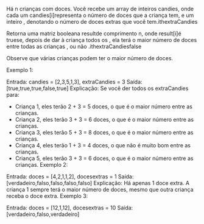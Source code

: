 Há n crianças com doces. Você recebe um array de inteiros candies, onde cada um candies[i]representa o número de doces que a criança tem, e um inteiro , denotando o número de doces extras que você tem.ithextraCandies

Retorna uma matriz booleana resultde comprimento n, onde result[i]é truese, depois de dar à criança todos os , ela terá o maior número de doces entre todas as crianças , ou não .ithextraCandiesfalse

Observe que várias crianças podem ter o maior número de doces.

 

Exemplo 1:

Entrada: candies = [2,3,5,1,3], extraCandies = 3
 Saída: [true,true,true,false,true] 
 Explicação: Se você der todos os extraCandies para:
- Criança 1, eles terão 2 + 3 = 5 doces, o que é o maior número entre as crianças.
- Criança 2, eles terão 3 + 3 = 6 doces, o que é o maior número entre as crianças.
- Criança 3, eles terão 5 + 3 = 8 doces, o que é o maior número entre as crianças.
- Criança 4, eles terão 1 + 3 = 4 doces, o que não é muito bom entre as crianças.
- Criança 5, eles terão 3 + 3 = 6 doces, o que é o maior número entre as crianças.
Exemplo 2:

Entrada: doces = [4,2,1,1,2], docesextras = 1
 Saída: [verdadeiro,falso,falso,falso,falso] 
 Explicação: Há apenas 1 doce extra.
A criança 1 sempre terá o maior número de doces, mesmo que outra criança receba o doce extra.
Exemplo 3:

Entrada: doces = [12,1,12], docesextras = 10
 Saída: [verdadeiro,falso,verdadeiro]
 